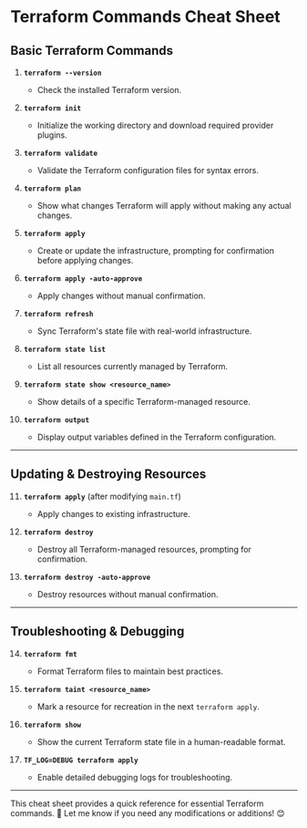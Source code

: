 # Terraform Commands Cheat Sheet

## **Basic Terraform Commands**
1. **`terraform --version`**  
   - Check the installed Terraform version.

2. **`terraform init`**  
   - Initialize the working directory and download required provider plugins.

3. **`terraform validate`**  
   - Validate the Terraform configuration files for syntax errors.

4. **`terraform plan`**  
   - Show what changes Terraform will apply without making any actual changes.

5. **`terraform apply`**  
   - Create or update the infrastructure, prompting for confirmation before applying changes.

6. **`terraform apply -auto-approve`**  
   - Apply changes without manual confirmation.

7. **`terraform refresh`**  
   - Sync Terraform's state file with real-world infrastructure.

8. **`terraform state list`**  
   - List all resources currently managed by Terraform.

9. **`terraform state show <resource_name>`**  
   - Show details of a specific Terraform-managed resource.

10. **`terraform output`**  
    - Display output variables defined in the Terraform configuration.

---

## **Updating & Destroying Resources**

11. **`terraform apply`** (after modifying `main.tf`)  
    - Apply changes to existing infrastructure.

12. **`terraform destroy`**  
    - Destroy all Terraform-managed resources, prompting for confirmation.

13. **`terraform destroy -auto-approve`**  
    - Destroy resources without manual confirmation.

---

## **Troubleshooting & Debugging**

14. **`terraform fmt`**  
    - Format Terraform files to maintain best practices.

15. **`terraform taint <resource_name>`**  
    - Mark a resource for recreation in the next `terraform apply`.

16. **`terraform show`**  
    - Show the current Terraform state file in a human-readable format.

17. **`TF_LOG=DEBUG terraform apply`**  
    - Enable detailed debugging logs for troubleshooting.

---

This cheat sheet provides a quick reference for essential Terraform commands. 🚀 Let me know if you need any modifications or additions! 😊

